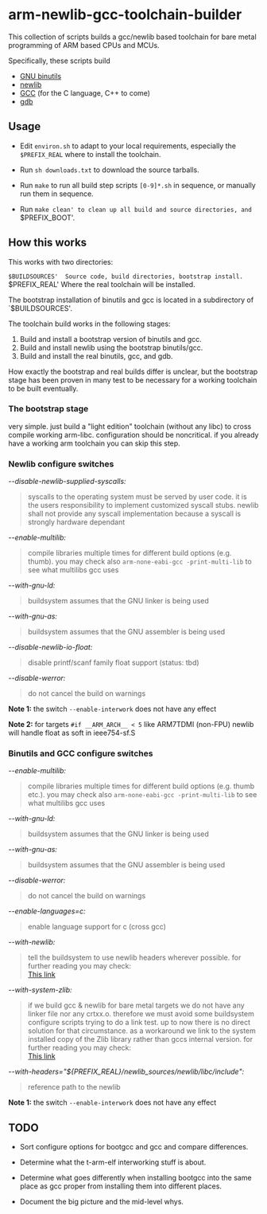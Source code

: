 # arm-newlib-gcc-toolchain-builder

This collection of scripts builds a gcc/newlib based toolchain for
bare metal programming of ARM based CPUs and MCUs.

Specifically, these scripts build

  * [GNU binutils][binutils]
  * [newlib][newlib]
  * [GCC][gcc] (for the C language, C++ to come)
  * [gdb][gdb]


[binutils]:  http://sources.redhat.com/binutils/
             "GNU binutils"
[gcc]:       http://gcc.gnu.org/
             "GNU Compiler Collection"
[gdb]:       http://gnu.org/software/gdb/
             "GNU debugger"
[newlib]:    http://sourceware.org/newlib/
             "newlib C library"


## Usage

  * Edit `environ.sh` to adapt to your local requirements, especially
    the `$PREFIX_REAL` where to install the toolchain.

  * Run `sh downloads.txt` to download the source tarballs.

  * Run `make` to run all build step scripts `[0-9]*.sh` in sequence,
    or manually run them in sequence.

  * Run `make clean' to clean up all build and source directories, and
    `$PREFIX_BOOT'.



## How this works

This works with two directories:

   `$BUILDSOURCES'  Source code, build directories, bootstrap install.
   `$PREFIX_REAL'   Where the real toolchain will be installed.

The bootstrap installation of binutils and gcc is located in a
subdirectory of `$BUILDSOURCES'.

The toolchain build works in the following stages:

   1. Build and install a bootstrap version of binutils and gcc.
   2. Build and install newlib using the bootstrap binutils/gcc.
   3. Build and install the real binutils, gcc, and gdb.

How exactly the bootstrap and real builds differ is unclear, but the
bootstrap stage has been proven in many test to be necessary for a
working toolchain to be built eventually.


### The bootstrap stage

very simple. just build a "light edition" toolchain (without any libc) to cross compile working arm-libc.
configuration should be noncritical. if you already have a working arm toolchain you can skip this step.


### Newlib configure switches

_--disable-newlib-supplied-syscalls:_

>syscalls to the operating system must be served by user code.
it is the users responsibility to implement customized syscall stubs.
newlib shall not provide any syscall implementation because a syscall
is strongly hardware dependant

_--enable-multilib:_

>compile libraries multiple times for different build
options (e.g. thumb). you may check also `arm-none-eabi-gcc -print-multi-lib`
to see what multilibs gcc uses

_--with-gnu-ld:_

>buildsystem assumes that the GNU linker is being used

_--with-gnu-as:_

>buildsystem assumes that the GNU assembler is being used

_--disable-newlib-io-float:_

>disable printf/scanf family float support (status: tbd)

_--disable-werror:_

>do not cancel the build on warnings

__Note 1:__ the switch `--enable-interwork` does not have any effect

__Note 2:__ for targets `#if __ARM_ARCH__ < 5` like ARM7TDMI (non-FPU) newlib will handle
float as soft in ieee754-sf.S


### Binutils and GCC configure switches

_--enable-multilib:_

>compile libraries multiple times for different build
options (e.g. thumb etc.). you may check also `arm-none-eabi-gcc -print-multi-lib`
to see what multilibs gcc uses

_--with-gnu-ld:_

>buildsystem assumes that the GNU linker is being used

_--with-gnu-as:_

>buildsystem assumes that the GNU assembler is being used

_--disable-werror:_

>do not cancel the build on warnings

_--enable-languages=c:_

>enable language support for c (cross gcc)

_--with-newlib:_

>tell the buildsystem to use newlib headers wherever possible. for further reading you may check:  
[This link](http://gcc.gnu.org/ml/gcc-help/2009-07/msg00368.html)

_--with-system-zlib:_

>if we build gcc & newlib for bare metal targets we do not have any linker file nor any crtxx.o.
therefore we must avoid some buildsystem configure scripts trying to do a link test.
up to now there is no direct solution for that circumstance. as a workaround we link to the
system installed copy of the Zlib library rather than gccs internal version.
for further reading you may check:   
[This link](http://gcc.gnu.org/ml/gcc/2008-03/msg00515.html)

_--with-headers="${PREFIX_REAL}/newlib_sources/newlib/libc/include":_

>reference path to the newlib

__Note 1:__ the switch `--enable-interwork` does not have any effect


## TODO

  * Sort configure options for bootgcc and gcc and compare
    differences.

  * Determine what the t-arm-elf interworking stuff is about.

  * Determine what goes differently when installing bootgcc into the
    same place as gcc proper from installing them into different
    places.

  * Document the big picture and the mid-level whys.
